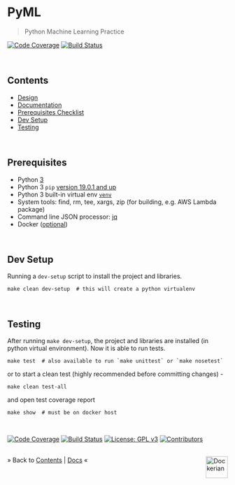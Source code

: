 # PyML

> Python Machine Learning Practice

[![Code Coverage](https://codecov.io/gh/dockerian/pyml/branch/master/graph/badge.svg)](https://codecov.io/gh/dockerian/pyml)
[![Build Status](https://travis-ci.org/dockerian/pyml.svg?branch=master)](https://travis-ci.org/dockerian/pyml)


<br/><a name="contents"></a>
## Contents

* [Design](ml/README.md)
* [Documentation](docs/README.md)
* [Prerequisites Checklist](#pre-req)
* [Dev Setup](#dev-setup)
* [Testing](#testing)



<br/><a name="pre-req"></a>
## Prerequisites

  * Python [3](https://www.python.org/downloads/)
  * Python 3 `pip` [version 19.0.1 and up](https://pip.pypa.io/en/stable/installing/)
  * Python 3 built-in virtual env [`venv`](https://docs.python.org/3/library/venv.html)
  * System tools: find, rm, tee, xargs, zip (for building, e.g. AWS Lambda package)
  * Command line JSON processor: [jq](https://stedolan.github.io/jq/download/)
  * Docker ([optional](https://www.docker.com/))


<br/><a name="dev-setup"></a>
## Dev Setup

  Running a `dev-setup` script to install the project and libraries.

  ```
  make clean dev-setup  # this will create a python virtualenv
  ```


<br/><a name="testing"></a>
## Testing

  After running `make dev-setup`, the project and libraries are installed (in python virtual environment). Now it is able to run tests.

  ```
  make test  # also available to run `make unittest` or `make nosetest`
  ```
  or to start a clean test (highly recommended before committing changes) -

  ```
  make clean test-all
  ```
  and open test coverage report

  ```
  make show  # must be on docker host
  ```




<p><br/></p>

[![Code Coverage](https://codecov.io/gh/dockerian/pyml/branch/master/graph/badge.svg)](https://codecov.io/gh/dockerian/pyml)
[![Build Status](https://travis-ci.org/dockerian/pyml.svg?branch=master)](https://travis-ci.org/dockerian/pyml)
[![License: GPL v3](https://img.shields.io/badge/License-GPLv3-blue.svg)](https://www.gnu.org/licenses/gpl-3.0)
[![Contributors](https://img.shields.io/github/contributors/dockerian/pyml.svg)](https://github.com/dockerian/pyml/graphs/contributors)


<div><br/>
&raquo; Back to <a href="#contents">Contents</a> | <a href="../docs/README.md">Docs</a> &laquo;
<a href="https://github.com/dockerian" style="text-decoration:none;"><img src="https://avatars3.githubusercontent.com/u/22064108?s=400&v=4" style="border:0;height:50;width:50px;vertical-align:middle" height="50" alt="Dockerian" border="0" title="Dockerian" align="right" valign="middle" /></a>
</div>
